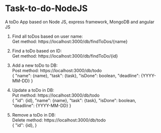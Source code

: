 # Task-to-do-NodeJS
A toDo App based on Node JS, express framework, MongoDB and angular JS<br />

1) Find all toDos based on user name:<br />
Get method: https://localhost:3000/db/findToDos/{name}<br />

2) Find a toDo based on ID:<br />
Get method: https://localhost:3000/db/findToDo/{id} <br/>

3) Add a new toDo to DB:<br />
Post method: https://localhost:3000/db/todo <br/>
{
	"name": {name},
	"task": {task},
	"isDone": boolean,
	"deadline": {YYYY-MM-DD}
}

4) Update a toDo in DB:<br />
Put method: https://localhost:3000/db/todo <br/>
{
  "id": {id},
	"name": {name},
	"task": {task},
	"isDone": boolean,
	"deadline": {YYYY-MM-DD}
}

5) Remove a toDo in DB:<br />
Delete method: https://localhost:3000/db/todo <br/>
{
  "id": {id},
}
